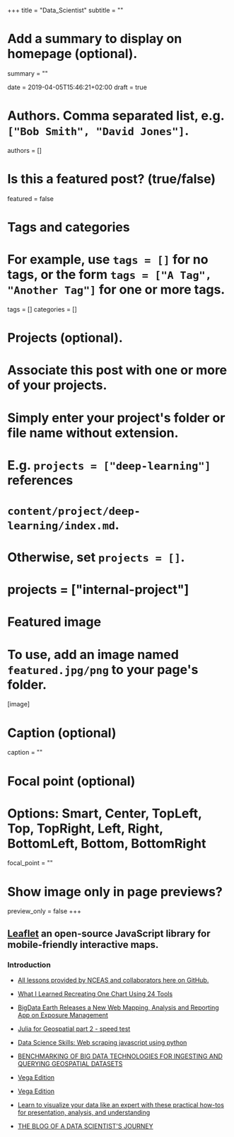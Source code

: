 +++
title = "Data_Scientist"
subtitle = ""

# Add a summary to display on homepage (optional).
summary = ""

date = 2019-04-05T15:46:21+02:00
draft = true

# Authors. Comma separated list, e.g. `["Bob Smith", "David Jones"]`.
authors = []

# Is this a featured post? (true/false)
featured = false

# Tags and categories
# For example, use `tags = []` for no tags, or the form `tags = ["A Tag", "Another Tag"]` for one or more tags.
tags = []
categories = []

# Projects (optional).
#   Associate this post with one or more of your projects.
#   Simply enter your project's folder or file name without extension.
#   E.g. `projects = ["deep-learning"]` references
#   `content/project/deep-learning/index.md`.
#   Otherwise, set `projects = []`.
# projects = ["internal-project"]

# Featured image
# To use, add an image named `featured.jpg/png` to your page's folder.
[image]
  # Caption (optional)
  caption = ""

  # Focal point (optional)
  # Options: Smart, Center, TopLeft, Top, TopRight, Left, Right, BottomLeft, Bottom, BottomRight
  focal_point = ""

  # Show image only in page previews?
  preview_only = false
+++

  ## [Leaflet](https://leafletjs.com/) an open-source JavaScript library for mobile-friendly interactive maps.



  ### Introduction


- [All lessons provided by NCEAS and collaborators here on GitHub.](https://nceas.github.io/oss-2017/lessons.html)
- [What I Learned Recreating One Chart Using 24 Tools](https://lisacharlotterost.github.io/)
- [BigData Earth Releases a New Web Mapping, Analysis and Reporting App on Exposure Management](http://gisuser.com/2019/01/bigdata-earth-releases-a-new-web-mapping-analysis-and-reporting-app-on-exposure-management/)

- [Julia for Geospatial part 2 - speed test](http://www.acgeospatial.co.uk/julia-prt2/)
- [Data Science Skills: Web scraping javascript using python](https://towardsdatascience.com/data-science-skills-web-scraping-javascript-using-python-97a29738353f)
- [BENCHMARKING OF BIG DATA TECHNOLOGIES FOR INGESTING AND QUERYING GEOSPATIAL DATASETS](https://www.reply.com/en/topics/big-data-and-analytics/Shared%20Documents/DSTL-Report-Data-Reply-2017.pdf)
- [Vega Edition](https://gramener.github.io/visual-vocabulary-vega/)
- [Vega Edition](https://vega.github.io/vega/)
- [Learn to visualize your data like an expert with these practical how-tos for presentation, analysis, and understanding](https://flowingdata.com/category/tutorials/)
- [THE BLOG OF A DATA SCIENTIST'S JOURNEY](https://www.jddata22.com/)
